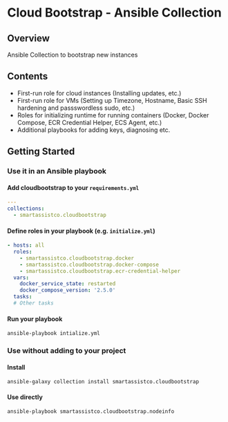 # Cloud Bootstrap - Ansible Collection

## Overview

Ansible Collection to bootstrap new instances

## Contents

- First-run role for cloud instances (Installing updates, etc.)
- First-run role for VMs (Setting up Timezone, Hostname, Basic SSH hardening and passswordless sudo, etc.)
- Roles for initializing runtime for running containers (Docker, Docker Compose, ECR Credential Helper, ECS Agent, etc.)
- Additional playbooks for adding keys, diagnosing etc.

## Getting Started

### Use it in an Ansible playbook

#### Add cloudbootstrap to your `requirements.yml`

```yaml
---
collections:
  - smartassistco.cloudbootstrap
```

#### Define roles in your playbook (e.g. `initialize.yml`)

```yaml
- hosts: all
  roles:
    - smartassistco.cloudbootstrap.docker
    - smartassistco.cloudbootstrap.docker-compose
    - smartassistco.cloudbootstrap.ecr-credential-helper
  vars:
    docker_service_state: restarted
    docker_compose_version: '2.5.0'
  tasks:
  # Other tasks
```

#### Run your playbook

`ansible-playbook intialize.yml`

### Use without adding to your project

#### Install

`ansible-galaxy collection install smartassistco.cloudbootstrap`

#### Use directly

`ansible-playbook smartassistco.cloudbootstrap.nodeinfo`
